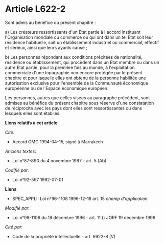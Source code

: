 # Article L622-2

Sont admis au bénéfice du présent chapitre :

a) Les créateurs ressortissants d'un Etat partie à l'accord instituant l'Organisation mondiale du commerce ou qui ont dans un
tel Etat soit leur résidence habituelle, soit un établissement industriel ou commercial, effectif et sérieux, ainsi que leurs
ayants cause ;

b) Les personnes répondant aux conditions précitées de nationalité, résidence ou établissement, qui procèdent dans un Etat
membre ou dans un autre Etat partie, pour la première fois au monde, à l'exploitation commerciale d'une topographie non
encore protégée par le présent chapitre et pour laquelle elles ont obtenu de la personne habilitée une autorisation exclusive
pour l'ensemble de la Communauté économique européenne ou de l'Espace économique européen.

Les personnes, autres que celles visées au paragraphe précédent, sont admises au bénéfice du présent chapitre sous réserve
d'une constatation de réciprocité avec les pays dont elles sont ressortissantes ou dans lesquels elles sont établies.

**Liens relatifs à cet article**

_Cite_:

  - Accord OMC 1994-04-15, signé à Marrakech

_Anciens textes_:

  - Loi n°87-890 du 4 novembre 1987 - art. 5 (Ab)

_Codifié par_:

  - Loi n°92-597 1992-07-01

**Liens**:

  - SPEC_APPLI: Loi n°96-1106 1996-12-18 art. 15 *champ d'application*

_Modifié par_:

  - Loi n°96-1106 du 18 décembre 1996 - art. 11 () JORF 19 décembre 1996

_Cité par_:

  - Code de la propriété intellectuelle - art. R622-8 (V)
